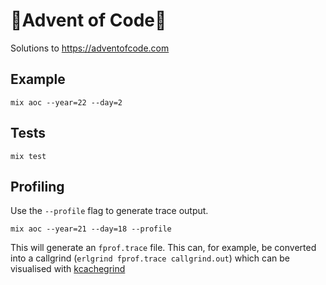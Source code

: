 # 🎄Advent of Code🎄

Solutions to https://adventofcode.com

## Example

```
mix aoc --year=22 --day=2
```

## Tests

```
mix test
```

## Profiling

Use the `--profile` flag to generate trace output.

```
mix aoc --year=21 --day=18 --profile
```
This will generate an `fprof.trace` file. This can, for example, be converted into a callgrind (`erlgrind fprof.trace callgrind.out`) which can be visualised with [kcachegrind](https://kcachegrind.github.io/html/Home.html)
